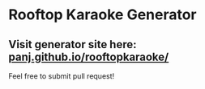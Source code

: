 Rooftop Karaoke Generator
===

Visit generator site here: [panj.github.io/rooftopkaraoke/](panj.github.io/rooftopkaraoke/)
---

Feel free to submit pull request!
